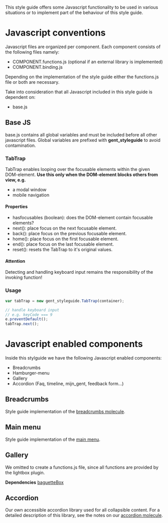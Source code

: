 This style guide offers some Javascript functionality to
be used in various situations or to implement part of
the behaviour of this style guide.

# Javascript conventions

Javascript files are organized per component. Each component consists of
the following files namely:

* COMPONENT.functions.js (optional if an external library is implemented)
* COMPONENT.binding.js

Depending on the implementation of the style guide either the functions.js
file or both are necessary.

Take into consideration that all Javascript included in this style guide is
dependent on:

* base.js

## Base JS

base.js contains all global variables and must be included before all other
javascript files.
Global variables are prefixed with **gent_styleguide** to avoid contamination.

### TabTrap

TabTrap enables looping over the focusable elements within the given
DOM-element.
**Use this only when the DOM-element blocks others from view, e.g.**

* a modal window
* mobile navigation

#### Properties

* hasfocusables (boolean): does the DOM-element contain focusable elements?
* next(): place focus on the next focusable element.
* back(): place focus on the previous focusable element.
* home(): place focus on the first focusable element.
* end(): place focus on the last focusable element.
* reset(): resets the TabTrap to it's original values.

#### Attention

Detecting and handling keyboard input remains the responsibility of the invoking
function!

### Usage

```javascript
var tabTrap = new gent_styleguide.TabTrap(container);

// handle keyboard input
// e.g. keyCode === 9
e.preventDefault();
tabTrap.next();
```

# Javascript enabled components

Inside this stylguide we have the following Javascript enabled components:

* Breadcrumbs
* Hamburger-menu
* Gallery
* Accordion (Faq, timeline, mijn_gent, feedback form...)

## Breadcrumbs

Style guide implementation of the
<a href="{{path '/components/detail/breadcrumbs'}}">breadcrumbs molecule</a>.

## Main menu

Style guide implementation of the
<a href="{{path '/components/detail/menu'}}">main menu</a>.

## Gallery

We omitted to create a functions.js file, since all functions are provided
by the lightbox plugin.

**Dependencies**
[baguetteBox](https://github.com/feimosi/baguetteBox.js)

## Accordion

Our own accessible accordion library used for all collapsible content.
For a detailed description of this library, see the notes on our
<a href="{{path '/components/detail/accordion'}}">accordion molecule</a>.
